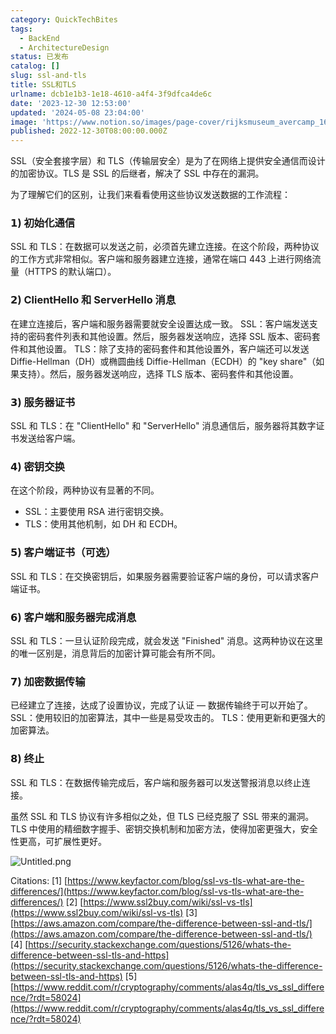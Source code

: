 ```yaml
---
category: QuickTechBites
tags:
  - BackEnd
  - ArchitectureDesign
status: 已发布
catalog: []
slug: ssl-and-tls
title: SSL和TLS
urlname: dcb1e1b3-1e18-4610-a4f4-3f9dfca4de6c
date: '2023-12-30 12:53:00'
updated: '2024-05-08 23:04:00'
image: 'https://www.notion.so/images/page-cover/rijksmuseum_avercamp_1620.jpg'
published: 2022-12-30T08:00:00.000Z
---
```


SSL（安全套接字层）和 TLS（传输层安全）是为了在网络上提供安全通信而设计的加密协议。TLS 是 SSL 的后继者，解决了 SSL 中存在的漏洞。


为了理解它们的区别，让我们来看看使用这些协议发送数据的工作流程：


### 𝟭) 初始化通信


SSL 和 TLS：在数据可以发送之前，必须首先建立连接。在这个阶段，两种协议的工作方式非常相似。客户端和服务器建立连接，通常在端口 443 上进行网络流量（HTTPS 的默认端口）。


### 𝟮) ClientHello 和 ServerHello 消息


在建立连接后，客户端和服务器需要就安全设置达成一致。
SSL：客户端发送支持的密码套件列表和其他设置。然后，服务器发送响应，选择 SSL 版本、密码套件和其他设置。
TLS：除了支持的密码套件和其他设置外，客户端还可以发送 Diffie-Hellman（DH）或椭圆曲线 Diffie-Hellman（ECDH）的 "key share"（如果支持）。然后，服务器发送响应，选择 TLS 版本、密码套件和其他设置。


### 𝟯) 服务器证书


SSL 和 TLS：在 "ClientHello" 和 "ServerHello" 消息通信后，服务器将其数字证书发送给客户端。


### 𝟰) 密钥交换


在这个阶段，两种协议有显著的不同。
- SSL：主要使用 RSA 进行密钥交换。
- TLS：使用其他机制，如 DH 和 ECDH。


### 𝟱) 客户端证书（可选）


SSL 和 TLS：在交换密钥后，如果服务器需要验证客户端的身份，可以请求客户端证书。


### 𝟲) 客户端和服务器完成消息


SSL 和 TLS：一旦认证阶段完成，就会发送 "Finished" 消息。这两种协议在这里的唯一区别是，消息背后的加密计算可能会有所不同。


### 𝟳) 加密数据传输


已经建立了连接，达成了设置协议，完成了认证 — 数据传输终于可以开始了。
SSL：使用较旧的加密算法，其中一些是易受攻击的。
TLS：使用更新和更强大的加密算法。


### 𝟴) 终止


SSL 和 TLS：在数据传输完成后，客户端和服务器可以发送警报消息以终止连接。


虽然 SSL 和 TLS 协议有许多相似之处，但 TLS 已经克服了 SSL 带来的漏洞。TLS 中使用的精细数字握手、密钥交换机制和加密方法，使得加密更强大，安全性更高，可扩展性更好。


![Untitled.png](https://prod-files-secure.s3.us-west-2.amazonaws.com/5d24fe63-e567-4804-86f9-9fdc62e13082/8ff987c5-7f31-4b50-83f5-c69ee7578c4a/Untitled.png?X-Amz-Algorithm=AWS4-HMAC-SHA256&X-Amz-Content-Sha256=UNSIGNED-PAYLOAD&X-Amz-Credential=ASIAZI2LB466UUGPOVEP%2F20250402%2Fus-west-2%2Fs3%2Faws4_request&X-Amz-Date=20250402T054057Z&X-Amz-Expires=3600&X-Amz-Security-Token=IQoJb3JpZ2luX2VjEGUaCXVzLXdlc3QtMiJHMEUCIQCZ2DqDBCU1qgRrw4563bVVTYVT0oky2iiD4hy2rTTMogIgDX1p%2FChF6vIqKH%2BzDd946ZTDe2kRtuMsTPUlzQ8FB3IqiAQIzv%2F%2F%2F%2F%2F%2F%2F%2F%2F%2FARAAGgw2Mzc0MjMxODM4MDUiDBX%2Fftw1S1HcWg4GqyrcA%2FqeMKvkTxEgCG5xOpy6N1m85N8gvCStD8SQYKK3yTCVlFTEgnowPijNX%2Fs9QjFIa8YqUZ4RmrM4OHPhGEZwv0YGqEXlpVO65hd1b%2FWSD2kI3SB%2FFh19fylHFpJQRZIFMHCKtvBM4lGdRXQEDwyIN%2F5SwSy7tZaNurRXtnhtVvr5Me21VtD4lhX%2FPhP6i1DgRj%2BxKqv0MtrXCoKRuIPPjCw3CdpKSWzhRqmZTcRrFgwoJrF9DHmZpAAtlTwUcK%2ByWHb76lNIivL0cUXlgneJdEJOlXoohkiv8TU15btgRwZiVfMs%2F0S8P2DV24g3Ib8JFfaEcuspAIANmCqY4laVEs4E%2F4u8vRbUuQ91zG%2BRZQ%2Fu5IanG1i313jTh3fULzq0ecTkFgu8BTI1x7uNt0DtAzIBVRRe%2F8dXnB75NPVecuqeGi21Jn5DOH8gEm7OJdi5ppZWFP2Bteu%2FSEKVnLT%2FCAl%2Faw9b%2BZiZtnrrdkwEU9W5EAGajD6czLcEuEQrSdBhadqI4iW5YcStycP85kp6nfp6psaOzkmc1s2OoOhcFe1yOPA8NAsa%2BtWh3%2FEbdhSkpD4HVC27XcbdVqu5uYEu4vsO6MsPSqOVt1gsQvtU0rLaw71bOPu8a18CMrmVMJiIs78GOqUBFBZy4TecXr%2FfXINZZ9nQmIvVBu0%2B%2B44C%2FncerjSZK%2BE6nWgBTx1A7HLA7HIUh%2FVZZ7LAIj5On1GDmMfLi3ToUqGPk2cqXWWPlm3ztsT6Fp2BcArtR6NVMzexbqxRWIOk0h6OfmsmuIiYkOInqaAxK71Xzz7D1g3wNudfyX3%2BtW8RX%2BETdtp48bBGvahFVG%2F9%2FHbTwG9kv3AoLlgQGguFJMLkhaq5&X-Amz-Signature=4b0f4f24b6e45f0a7ba52c175d4afd66052cf737138ff7a1a6a73dafb9a2207c&X-Amz-SignedHeaders=host&x-id=GetObject)


Citations:
[1] [https://www.keyfactor.com/blog/ssl-vs-tls-what-are-the-differences/](https://www.keyfactor.com/blog/ssl-vs-tls-what-are-the-differences/)
[2] [https://www.ssl2buy.com/wiki/ssl-vs-tls](https://www.ssl2buy.com/wiki/ssl-vs-tls)
[3] [https://aws.amazon.com/compare/the-difference-between-ssl-and-tls/](https://aws.amazon.com/compare/the-difference-between-ssl-and-tls/)
[4] [https://security.stackexchange.com/questions/5126/whats-the-difference-between-ssl-tls-and-https](https://security.stackexchange.com/questions/5126/whats-the-difference-between-ssl-tls-and-https)
[5] [https://www.reddit.com/r/cryptography/comments/alas4q/tls_vs_ssl_difference/?rdt=58024](https://www.reddit.com/r/cryptography/comments/alas4q/tls_vs_ssl_difference/?rdt=58024)

